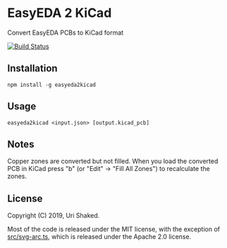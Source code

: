 # EasyEDA 2 KiCad

Convert EasyEDA PCBs to KiCad format

[![Build Status](https://travis-ci.org/wokwi/easyeda2kicad.png?branch=master)](https://travis-ci.org/wokwi/easyeda2kicad)

## Installation

```
npm install -g easyeda2kicad
```

## Usage

```
easyeda2kicad <input.json> [output.kicad_pcb]
```

## Notes

Copper zones are converted but not filled. When you load the converted PCB in KiCad press "b" (or "Edit" → "Fill All Zones") to recalculate the zones.

## License

Copyright (C) 2019, Uri Shaked.

Most of the code is released under the MIT license, with the exception of [src/svg-arc.ts](src/svg-arc.ts), which is 
released under the Apache 2.0 license.
